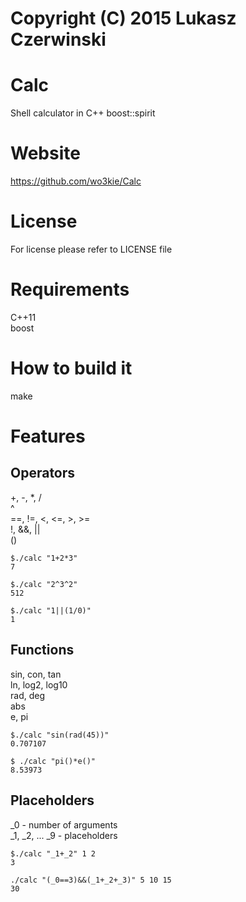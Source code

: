 # Copyright (C) 2015 Lukasz Czerwinski

# Calc
Shell calculator in C++ boost::spirit  

# Website
https://github.com/wo3kie/Calc

# License
For license please refer to LICENSE file  

# Requirements
C++11  
boost  

# How to build it
make

# Features
## Operators
+, -,
\*, /  
^  
==, !=, <, <=, >, >=  
!, &&, ||  
()  

```{r, engine='bash'}
$./calc "1+2*3"
7

$./calc "2^3^2"
512

$./calc "1||(1/0)"
1
```

## Functions
sin, con, tan  
ln, log2, log10  
rad, deg  
abs  
e, pi  

```{r, engine='bash'}
$./calc "sin(rad(45))"
0.707107

$ ./calc "pi()*e()"
8.53973
```

## Placeholders
\_0 - number of arguments  
\_1, \_2, ... \_9 - placeholders  

```{r, engine='bash'}
$./calc "_1+_2" 1 2
3

./calc "(_0==3)&&(_1+_2+_3)" 5 10 15
30
```

